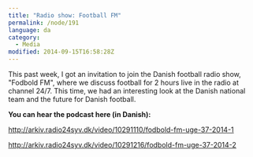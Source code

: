 ```yaml
---
title: "Radio show: Football FM"
permalink: /node/191
language: da
category:
  - Media
modified: 2014-09-15T16:58:28Z
---
```


This past week, I got an invitation to join the Danish football radio show, "Fodbold FM", where we discuss football for 2 hours live in the radio at channel 24/7. This time, we had an interesting look at the Danish national team and the future for Danish football.

**You can hear the podcast here (in Danish):**

<http://arkiv.radio24syv.dk/video/10291110/fodbold-fm-uge-37-2014-1>

<http://arkiv.radio24syv.dk/video/10291216/fodbold-fm-uge-37-2014-2>
